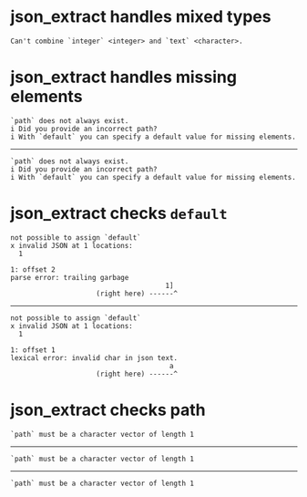 # json_extract handles mixed types

    Can't combine `integer` <integer> and `text` <character>.

# json_extract handles missing elements

    `path` does not always exist.
    i Did you provide an incorrect path?
    i With `default` you can specify a default value for missing elements.

---

    `path` does not always exist.
    i Did you provide an incorrect path?
    i With `default` you can specify a default value for missing elements.

# json_extract checks `default`

    not possible to assign `default`
    x invalid JSON at 1 locations:
      1
    
    1: offset 2
    parse error: trailing garbage
                                          1]
                         (right here) ------^
    

---

    not possible to assign `default`
    x invalid JSON at 1 locations:
      1
    
    1: offset 1
    lexical error: invalid char in json text.
                                           a
                         (right here) ------^
    

# json_extract checks path

    `path` must be a character vector of length 1

---

    `path` must be a character vector of length 1

---

    `path` must be a character vector of length 1

